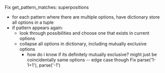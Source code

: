 Fix get_pattern_matches: superpositions
- for each pattern where there are multiple options, have dictionary store all options in a tuple
- if pattern appears again:
  - look through possibilities and choose one that exists in current options
  - collapse all options in dictionary, including mutually exclusive options
    - how do i know if its definitely mutually exclusive? might just be coincidentally same options -- edge case though
Fix parse('1-1+1'), parse('-1')
